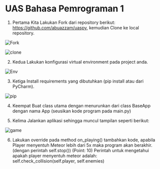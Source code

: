 # UAS Bahasa Pemrograman 1


1. Pertama Kita Lakukan Fork dari repository berikut: https://github.com/abuazzam/uaspy, kemudian Clone
ke local repository.

![Fork](https://user-images.githubusercontent.com/46512870/55852808-a1381d80-5b88-11e9-83f8-daceedc167f6.png)

![clone](https://user-images.githubusercontent.com/46512870/55854898-32f75900-5b90-11e9-9064-3cac2cef95e3.png)


2. Kedua Lakukan konfigurasi virtual environment pada project anda.

![Env](https://user-images.githubusercontent.com/46512870/55852858-ccbb0800-5b88-11e9-83b3-b40c7b92b93c.png)

3. Ketiga Install requirements yang dibutuhkan (pip install atau dari PyCharm).

![pip](https://user-images.githubusercontent.com/46512870/55855948-11e43780-5b93-11e9-98b0-3963555bf045.png)

4. Keempat Buat class utama dengan menurunkan dari class BaseApp dengan nama App (seusikan kode
program pada main.py)

5. Kelima Jalankan aplikasi sehingga muncul tampilan seperti berikut:

![game](https://user-images.githubusercontent.com/46512870/55856158-b2d2f280-5b93-11e9-8751-794a542eed86.png)

6. Lakukan override pada method on_playing() tambahkan kode, apabila Player menyentuh
Meteor lebih dari 5x maka program akan berakhir. (dengan perintah self.stop()) (Point: 10)
Perintah untuk mengetahui apakah player menyentuh meteor adalah:
self.check_collision(self.player, self.enemies)
